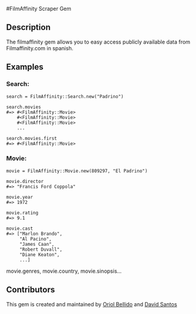 #FilmAffinity Scraper Gem

## Description

The filmaffinity gem allows you to easy access publicly available data from Filmaffinity.com in spanish.

## Examples

### Search:

    search = FilmAffinity::Search.new("Padrino")

    search.movies
    #=> #<FilmAffinity::Movie>
        #<FilmAffinity::Movie>
        #<FilmAffinity::Movie>
        ...

    search.movies.first
    #=> #<FilmAffinity::Movie>

### Movie:

    movie = FilmAffinity::Movie.new(809297, "El Padrino")

    movie.director
    #=> "Francis Ford Coppola"

    movie.year
    #=> 1972

    movie.rating
    #=> 9.1

    movie.cast
    #=> ["Marlon Brando",
         "Al Pacino",
         "James Caan",
         "Robert Duvall",
         "Diane Keaton",
         ...]

   movie.genres, movie.country, movie.sinopsis...


## Contributors

This gem is created and maintained by [Oriol Bellido](https://github.com/oricodes89) and [David Santos](https://github.com/davidsantosmerino)
